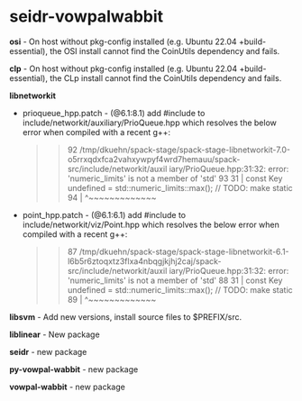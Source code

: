 # seidr-vowpalwabbit

<b>osi</b> - On host without pkg-config installed (e.g. Ubuntu 22.04 +build-essential), the OSI install cannot find the CoinUtils dependency and fails.

<b>clp</b> - On host without pkg-config installed (e.g. Ubuntu 22.04 +build-essential), the CLp install cannot find the CoinUtils dependency and fails.

<b>libnetworkit</b><p>
<ul>
  <li>prioqueue_hpp.patch - (@6.1:8.1) add #include <limits> to include/networkit/auxiliary/PrioQueue.hpp 
                           which resolves the below error when compiled with a recent g++:
 
  >> 92     /tmp/dkuehn/spack-stage/spack-stage-libnetworkit-7.0-o5rrxqdxfca2vahxywpyf4wrd7hemauu/spack-src/include/networkit/auxil
            iary/PrioQueue.hpp:31:32: error: 'numeric_limits' is not a member of 'std'
     93        31 |     const Key undefined = std::numeric_limits<Key>::max(); // TODO: make static
     94           |                                ^~~~~~~~~~~~~~

  <li>point_hpp.patch - (@6.1:6.1) add #include <stdexcept> to include/networkit/viz/Point.hpp which resolves the below error when compiled
                        with a recent g++:
                        
  >> 87     /tmp/dkuehn/spack-stage/spack-stage-libnetworkit-6.1-l6b5r6ztoqxtz3flxa4nbqgjkjhj2caj/spack-src/include/networkit/auxil
            iary/PrioQueue.hpp:31:32: error: 'numeric_limits' is not a member of 'std'
     88        31 |     const Key undefined = std::numeric_limits<Key>::max(); // TODO: make static
     89           |                                ^~~~~~~~~~~~~~
</ul>
</p>

<b>libsvm</b> - Add new versions, install source files to $PREFIX/src.
<p></p>
<b>liblinear</b> - New package
<p></p>
<b>seidr</b> - new package
<p></p>
<b>py-vowpal-wabbit</b> - new package
<p></p>
<b>vowpal-wabbit</b> - new package
